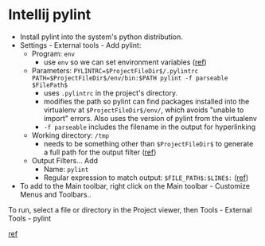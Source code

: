 # Intellij pylint

- Install pylint into the system's python distribution.
- Settings - External tools - Add pylint:
  - Program: `env`
    - use `env` so we can set environment variables ([ref](https://youtrack.jetbrains.com/issue/IDEA-14429))
  - Parameters: `PYLINTRC=$ProjectFileDir$/.pylintrc PATH=$ProjectFileDir$/env/bin:$PATH pylint -f parseable $FilePath$`
    - uses `.pylintrc` in the project's directory.
    - modifies the path so pylint can find packages installed into the virtualenv at `$ProjectFileDir$/env/`, which avoids "unable to import" errors. Also uses the version of pylint from the virtualenv
    - `-f parseable` includes the filename in the output for hyperlinking
  - Working directory: `/tmp`
    - needs to be something other than `$ProjectFileDir$` to generate a full path for the output filter ([ref](https://intellij-support.jetbrains.com/hc/en-us/community/posts/206327209-external-tool-output-filter-for-Google-Closure-Compiler))
  - Output Filters... Add
    - Name: `pylint`
    - Regular expression to match output: `$FILE_PATH$:$LINE$:` ([ref](https://www.jetbrains.com/help/idea/add-edit-filter-dialog-2.html))
- To add to the Main toolbar, right click on the Main toolbar - Customize Menus and Toolbars..

To run, select a file or directory in the Project viewer, then Tools - External Tools - pylint

[ref](https://kirankoduru.github.io/python/pylint-with-pycharm.html)
